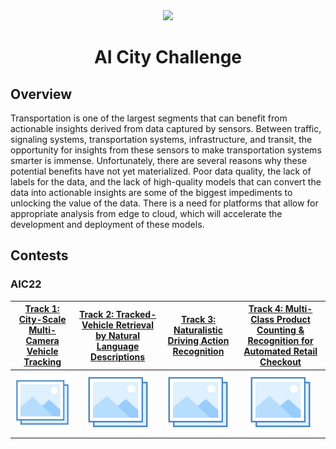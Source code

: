 <div align="center">
<img src="data/ai_city.gif" width="1000">

AI City Challenge
=============================
</div>

## Overview

Transportation is one of the largest segments that can benefit from actionable
insights derived from data captured by sensors. Between traffic, signaling
systems, transportation systems, infrastructure, and transit, the opportunity
for insights from these sensors to make transportation systems smarter is
immense. Unfortunately, there are several reasons why these potential benefits
have not yet materialized. Poor data quality, the lack of labels for the data,
and the lack of high-quality models that can convert the data into actionable
insights are some of the biggest impediments to unlocking the value of the data.
There is a need for platforms that allow for appropriate analysis from edge to
cloud, which will accelerate the development and deployment of these models.

## Contests

### AIC22

| [Track 1: City-Scale Multi-Camera Vehicle Tracking](aic22_track1.md) | [Track 2: Tracked-Vehicle Retrieval by Natural Language Descriptions](aic22_track2.md) | [Track 3: Naturalistic Driving Action Recognition](aic22_track3.md) | [Track 4: Multi-Class Product Counting & Recognition for Automated Retail Checkout](aic22_track4.md) | 
|:--------------------------------------------------------------------:|:--------------------------------------------------------------------------------------:|:-------------------------------------------------------------------:|:----------------------------------------------------------------------------------------------------:|
|                   ![Track 1](../../data/photo.png)                   |                            ![Track 2](../../data/photo.png)                            |                  ![Track 3](../../data/photo.png)                   |                                   ![Track 4](../../data/photo.png)                                   | 
